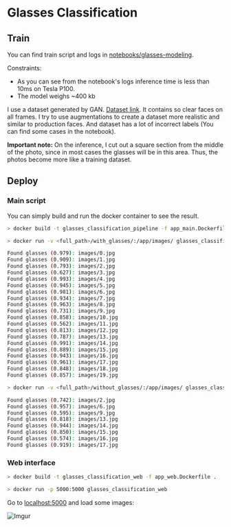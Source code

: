 # Glasses Classification

## Train

You can find train script and logs in [notebooks/glasses-modeling](https://github.com/yisaienkov/glasses_classification/blob/master/notebooks/glasses-modeling.ipynb).   

Constraints:
- As you can see from the notebook's logs inference time is less than 10ms on Tesla P100.
- The model weighs ~400 kb

I use a dataset generated by GAN. [Dataset link](https://www.kaggle.com/jeffheaton/glasses-or-no-glasses). It contains so clear faces on all frames. I try to use augmentations to create a dataset more realistic and similar to production faces. And dataset has a lot of incorrect labels (You can find some cases in the notebook).

**Important note:** On the inference, I cut out a square section from the middle of the photo, since in most cases the glasses will be in this area. Thus, the photos become more like a training dataset.

## Deploy

### Main script

You can simply build and run the docker container to see the result.

```bash
> docker build -t glasses_classification_pipeline -f app_main.Dockerfile .

> docker run -v <full_path>/with_glasses/:/app/images/ glasses_classification_pipeline

Found glasses (0.979): images/0.jpg
Found glasses (0.909): images/1.jpg
Found glasses (0.793): images/2.jpg
Found glasses (0.627): images/3.jpg
Found glasses (0.993): images/4.jpg
Found glasses (0.945): images/5.jpg
Found glasses (0.981): images/6.jpg
Found glasses (0.934): images/7.jpg
Found glasses (0.963): images/8.jpg
Found glasses (0.731): images/9.jpg
Found glasses (0.858): images/10.jpg
Found glasses (0.562): images/11.jpg
Found glasses (0.813): images/12.jpg
Found glasses (0.787): images/13.jpg
Found glasses (0.991): images/14.jpg
Found glasses (0.889): images/15.jpg
Found glasses (0.943): images/16.jpg
Found glasses (0.961): images/17.jpg
Found glasses (0.848): images/18.jpg
Found glasses (0.857): images/19.jpg

> docker run -v <full_path>/without_glasses/:/app/images/ glasses_classification_pipeline

Found glasses (0.742): images/2.jpg
Found glasses (0.957): images/6.jpg
Found glasses (0.595): images/9.jpg
Found glasses (0.818): images/13.jpg
Found glasses (0.944): images/14.jpg
Found glasses (0.850): images/15.jpg
Found glasses (0.574): images/16.jpg
Found glasses (0.919): images/17.jpg
```


### Web interface

```bash
> docker build -t glasses_classification_web -f app_web.Dockerfile .

> docker run -p 5000:5000 glasses_classification_web
```

Go to [localhost:5000](http://localhost:5000) and load some images:

![Imgur](https://i.imgur.com/LUQcEvd.png)
